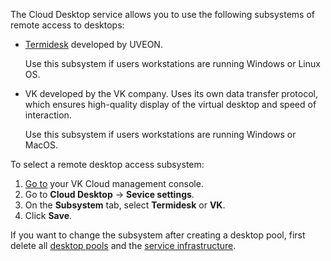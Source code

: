 The Cloud Desktop service allows you to use the following subsystems of remote access to desktops:

- [Termidesk](https://termidesk.ru/products/) developed by UVEON.
  
    Use this subsystem if users workstations are running Windows or Linux OS.

- VK developed by the VK company. Uses its own data transfer protocol, which ensures high-quality display of the virtual desktop and speed of interaction.

    Use this subsystem if users workstations are running Windows or MacOS.

To select a remote desktop access subsystem:

1. [Go to](https://msk.cloud.vk.com/app/en) your VK Cloud management console.
1. Go to **Cloud Desktop** → **Sevice settings**.
1. On the **Subsystem** tab, select **Termidesk** or **VK**.
1. Click **Save**.

<warn>

If you want to change the subsystem after creating a desktop pool, first delete all [desktop pools](../../desktops-pool/manage#deleting_a_desktop_pools) and the [service infrastructure](../../delete-vdi).

</warn>
